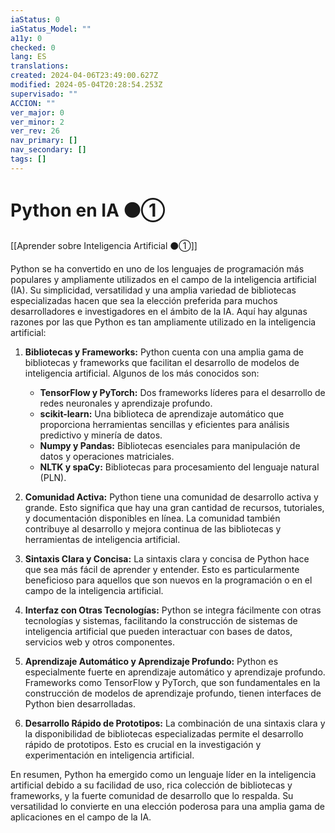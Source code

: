 ```yaml
---
iaStatus: 0
iaStatus_Model: ""
a11y: 0
checked: 0
lang: ES
translations: 
created: 2024-04-06T23:49:00.627Z
modified: 2024-05-04T20:28:54.253Z
supervisado: ""
ACCION: ""
ver_major: 0
ver_minor: 2
ver_rev: 26
nav_primary: []
nav_secondary: []
tags: []
---
```

# Python en IA ⚫①

[[Aprender sobre Inteligencia Artificial ⚫①]]

Python se ha convertido en uno de los lenguajes de programación más populares y ampliamente utilizados en el campo de la inteligencia artificial (IA). Su simplicidad, versatilidad y una amplia variedad de bibliotecas especializadas hacen que sea la elección preferida para muchos desarrolladores e investigadores en el ámbito de la IA. Aquí hay algunas razones por las que Python es tan ampliamente utilizado en la inteligencia artificial:

1. **Bibliotecas y Frameworks:** Python cuenta con una amplia gama de bibliotecas y frameworks que facilitan el desarrollo de modelos de inteligencia artificial. Algunos de los más conocidos son:
   - **TensorFlow y PyTorch:** Dos frameworks líderes para el desarrollo de redes neuronales y aprendizaje profundo.
   - **scikit-learn:** Una biblioteca de aprendizaje automático que proporciona herramientas sencillas y eficientes para análisis predictivo y minería de datos.
   - **Numpy y Pandas:** Bibliotecas esenciales para manipulación de datos y operaciones matriciales.
   - **NLTK y spaCy:** Bibliotecas para procesamiento del lenguaje natural (PLN).

2. **Comunidad Activa:** Python tiene una comunidad de desarrollo activa y grande. Esto significa que hay una gran cantidad de recursos, tutoriales, y documentación disponibles en línea. La comunidad también contribuye al desarrollo y mejora continua de las bibliotecas y herramientas de inteligencia artificial.

3. **Sintaxis Clara y Concisa:** La sintaxis clara y concisa de Python hace que sea más fácil de aprender y entender. Esto es particularmente beneficioso para aquellos que son nuevos en la programación o en el campo de la inteligencia artificial.

4. **Interfaz con Otras Tecnologías:** Python se integra fácilmente con otras tecnologías y sistemas, facilitando la construcción de sistemas de inteligencia artificial que pueden interactuar con bases de datos, servicios web y otros componentes.

5. **Aprendizaje Automático y Aprendizaje Profundo:** Python es especialmente fuerte en aprendizaje automático y aprendizaje profundo. Frameworks como TensorFlow y PyTorch, que son fundamentales en la construcción de modelos de aprendizaje profundo, tienen interfaces de Python bien desarrolladas.

6. **Desarrollo Rápido de Prototipos:** La combinación de una sintaxis clara y la disponibilidad de bibliotecas especializadas permite el desarrollo rápido de prototipos. Esto es crucial en la investigación y experimentación en inteligencia artificial.

En resumen, Python ha emergido como un lenguaje líder en la inteligencia artificial debido a su facilidad de uso, rica colección de bibliotecas y frameworks, y la fuerte comunidad de desarrollo que lo respalda. Su versatilidad lo convierte en una elección poderosa para una amplia gama de aplicaciones en el campo de la IA.